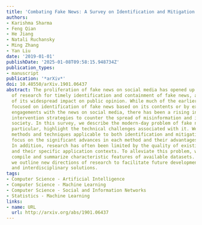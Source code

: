 ```yaml
---
title: 'Combating Fake News: A Survey on Identification and Mitigation Techniques'
authors:
- Karishma Sharma
- Feng Qian
- He Jiang
- Natali Ruchansky
- Ming Zhang
- Yan Liu
date: '2019-01-01'
publishDate: '2025-01-08T09:58:15.948734Z'
publication_types:
- manuscript
publication: '*arXiv*'
doi: 10.48550/arXiv.1901.06437
abstract: The proliferation of fake news on social media has opened up new directions
  of research for timely identification and containment of fake news, and mitigation
  of its widespread impact on public opinion. While much of the earlier research was
  focused on identification of fake news based on its contents or by exploiting users'
  engagements with the news on social media, there has been a rising interest in proactive
  intervention strategies to counter the spread of misinformation and its impact on
  society. In this survey, we describe the modern-day problem of fake news and, in
  particular, highlight the technical challenges associated with it. We discuss existing
  methods and techniques applicable to both identification and mitigation, with a
  focus on the significant advances in each method and their advantages and limitations.
  In addition, research has often been limited by the quality of existing datasets
  and their specific application contexts. To alleviate this problem, we comprehensively
  compile and summarize characteristic features of available datasets. Furthermore,
  we outline new directions of research to facilitate future development of effective
  and interdisciplinary solutions.
tags:
- Computer Science - Artificial Intelligence
- Computer Science - Machine Learning
- Computer Science - Social and Information Networks
- Statistics - Machine Learning
links:
- name: URL
  url: http://arxiv.org/abs/1901.06437
---
```

